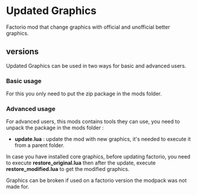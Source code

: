 # Updated Graphics
Factorio mod that change graphics with official and unofficial better graphics.

## versions
Updated Graphics can be used in two ways for basic and advanced users.

### Basic usage
For this you only need to put the zip package in the mods folder.

### Advanced usage
For advanced users, this mods contains tools they can use, you need to unpack the package in the mods folder :
* __update.lua__ : update the mod with new graphics, it's needed to execute it from a parent folder.

In case you have installed core graphics, before updating factorio, you need to execute __restore_original.lua__ then after the update, execute __restore_modified.lua__ to get the modified graphics.

Graphics can be broken if used on a factorio version the modpack was not made for.
